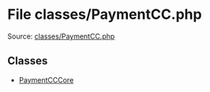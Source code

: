 File classes/PaymentCC.php
=========

Source: [classes/PaymentCC.php](https://github.com/PrestaShop/PrestaShop/blob/1.5.2.0/classes/PaymentCC.php)


Classes
-------

* [PaymentCCCore](class.PaymentCCCore.md)

